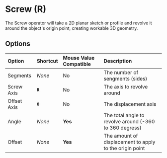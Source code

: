 # Screw (<span title="Recallable">R</span>)

The Screw operator will take a 2D planar sketch or profile and revolve it around the object's origin point, creating workable 3D geometry.

## Options

| Option | Shortcut | Mouse Value Compatible | Description |
| :--- | :--- | :--- | :--- |
| Segments | _None_ | No | The number of sengments (sides) |
| Screw Axis | **`R`** | No | The axis to revolve around |
| Offset Axis | **`O`** | No | The displacement axis |
| Angle | _None_ | **Yes** | The total angle to revolve around (-360 to 360 degress) |
| Offset | _None_ | **Yes** | The amount of displacement to apply to the origin point |